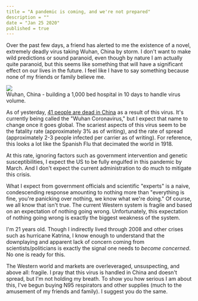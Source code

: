 ```yaml
---
title = "A pandemic is coming, and we're not prepared"
description = ""
date = "Jan 25 2020"
published = true
---
```


Over the past few days, a friend has alerted to me the existence of a novel, extremely deadly virus taking Wuhan, China by storm. I don't want to make wild predictions or sound paranoid, even though by nature I am actually quite paranoid, but this seems like something that will have a significant effect on our lives in the future. I feel like I have to say something because none of my friends or family believe me.

<div class="post__img">
    <img src="/images/coronavirus-is-here-to-stay.png">
    <div class="post__img__caption">
        Wuhan, China - building a 1,000 bed hospital in 10 days to handle virus volume. 
    </div>
</div>

As of yesterday, [41 people are dead in China](https://www.cnn.com/2020/01/24/china/wuhan-coronavirus-update-intl-hnk/index.html) as a result of this virus. It's currently being called the "Wuhan Coronavirus," but I expect that name to change once it goes global. The scariest aspects of this virus seem to be the fatality rate (approximately 3% as of writing), and the rate of spread (approximately 2-3 people infected per carrier as of writing). For reference, this looks a lot like the Spanish Flu that decimated the world in 1918. 

At this rate, ignoring factors such as government intervention and genetic susceptibilities, I expect the US to be fully engulfed in this pandemic by March. And I don't expect the current administration to do much to mitigate this crisis. 

What I expect from government officials and scientific "experts" is a naive, condescending response amounting to nothing more than "everything is fine, you're panicking over nothing, we know what we're doing." Of course, we all know that isn't true. The current Western system is fragile and based on an expectation of nothing going wrong. Unfortunately, this expectation of nothing going wrong is exactly the biggest weakness of the system. 

I'm 21 years old. Though I indirectly lived through 2008 and other crises such as hurricane Katrina, I know enough to understand that the downplaying and apparent lack of concern coming from scientists/politicians is exactly the signal one needs to *become concerned*. No one is ready for this.

The Western world and markets are overleveraged, unsuspecting, and above all: fragile. I pray that this virus is handled in China and doesn't spread, but I'm not holding my breath. To show you how serious I am about this, I've begun buying N95 respirators and other supplies (much to the amusement of my friends and family). I suggest you do the same.

